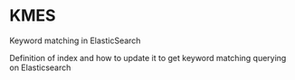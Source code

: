 # KMES
Keyword matching in ElasticSearch

Definition of index and how to update it to get keyword matching querying on Elasticsearch
